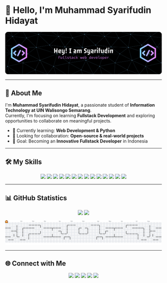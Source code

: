 # 👋 Hello, I'm Muhammad Syarifudin Hidayat

![Muhammad Syarifudin Hidayat](github-header-banner.png)

---

## 🚀 About Me

I'm **Muhammad Syarifudin Hidayat**, a passionate student of **Information Technology at UIN Walisongo Semarang**.  
Currently, I'm focusing on learning **Fullstack Development** and exploring opportunities to collaborate on meaningful projects.

- 🌱 Currently learning: **Web Development & Python**
- 🤝 Looking for collaboration: **Open-source & real-world projects**
- 🎯 Goal: Becoming an **Innovative Fullstack Developer** in Indonesia

---

## 🛠️ My Skills

<p align="center">
  <img src="https://img.shields.io/badge/HTML5-E34F26?style=for-the-badge&logo=html5&logoColor=white"/>
  <img src="https://img.shields.io/badge/CSS3-1572B6?style=for-the-badge&logo=css3&logoColor=white"/>
  <img src="https://img.shields.io/badge/JavaScript-323330?style=for-the-badge&logo=javascript&logoColor=F7DF1E"/>
  <img src="https://img.shields.io/badge/Tailwind_CSS-38B2AC?style=for-the-badge&logo=tailwind-css&logoColor=white"/>
  <img src="https://img.shields.io/badge/Bootstrap-563D7C?style=for-the-badge&logo=bootstrap&logoColor=white"/>
  <img src="https://img.shields.io/badge/Laravel-FF2D20?style=for-the-badge&logo=laravel&logoColor=white"/>
  <img src="https://img.shields.io/badge/Node.js-339933?style=for-the-badge&logo=nodedotjs&logoColor=white"/>
  <img src="https://img.shields.io/badge/jQuery-0769AD?style=for-the-badge&logo=jquery&logoColor=white"/>
  <img src="https://img.shields.io/badge/Python-FFD43B?style=for-the-badge&logo=python&logoColor=blue"/>
  <img src="https://img.shields.io/badge/Jupyter-F37626?style=for-the-badge&logo=Jupyter&logoColor=white"/>
  <img src="https://img.shields.io/badge/Chart.js-FF6384?style=for-the-badge&logo=chartdotjs&logoColor=white"/>
  <img src="https://img.shields.io/badge/Xampp-F37623?style=for-the-badge&logo=xampp&logoColor=white"/>
  <img src="https://img.shields.io/badge/Laragon-0E83CD?style=for-the-badge&logo=laragon&logoColor=white"/>
  <img src="https://img.shields.io/badge/Notion-000000?style=for-the-badge&logo=notion&logoColor=white"/>
</p>

---

## 📊 GitHub Statistics

<p align="center">
  <img src="https://github-readme-stats.vercel.app/api?username=sarephidayat&show_icons=true&theme=tokyonight" height="150"/>
  <img src="https://streak-stats.demolab.com?user=sarephidayat&theme=dracula&hide_border=false" height="150"/>
</p>

<p align="center">
  <picture>
    <source media="(prefers-color-scheme: dark)" srcset="https://raw.githubusercontent.com/sarephidayat/sarephidayat/output/pacman-contribution-graph-dark.svg">
    <source media="(prefers-color-scheme: light)" srcset="https://raw.githubusercontent.com/sarephidayat/sarephidayat/output/pacman-contribution-graph.svg">
    <img alt="pacman contribution graph" src="https://raw.githubusercontent.com/sarephidayat/sarephidayat/output/pacman-contribution-graph.svg">
  </picture>
</p>

---

## 🌐 Connect with Me

<p align="center">
  <a href="https://instagram.com/sarephidayatt_"><img src="https://img.shields.io/badge/Instagram-E4405F?style=for-the-badge&logo=instagram&logoColor=white"/></a>
  <a href="https://github.com/sarephidayat"><img src="https://img.shields.io/badge/GitHub-100000?style=for-the-badge&logo=github&logoColor=white"/></a>
  <a href="https://linkedin.com/in/muhammad-syarifudin-hidayat"><img src="https://img.shields.io/badge/LinkedIn-0077B5?style=for-the-badge&logo=linkedin&logoColor=white"/></a>
  <a href="wa.me/6289529684820"><img src="https://img.shields.io/badge/WhatsApp-25D366?style=for-the-badge&logo=whatsapp&logoColor=white"/></a>
  <a href="hidayatsyarifudin903@gmail.com"><img src="https://img.shields.io/badge/Gmail-D14836?style=for-the-badge&logo=gmail&logoColor=white"/></a>
  
</p>
